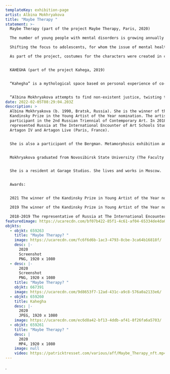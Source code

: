 ```yaml
---
templateKey: exhibition-page
artist: Albina Mokhryakova
title: "Maybe Therapy "
statement: >-
  Maybe Therapy (part of the project Maybe Therapy, Paris, 2020) 

  The number of young people with mental disorders is growing annually worldwide. Today we see how the desire for a stable emotional state has become an impulse for the development of various types of therapies: from pharmacological and psychotherapeutic to physical and spiritual. Immersing myself in the material, I have noticed the studies in which religious discourse is compared with pharmaceutical and psychotherapeutic discourses. 

  Shifting the focus to adolescents, for whom the issue of mental health and self-help is especially relevant, I explore the possibilities of creating communities that center around the concept of happiness / harmony in the face of today's political, economic and environmental crisis.

  As part of the project, costumes for the characters were created in collaboration with Russian designers Stas Filkov “Kruzhok” and Chiveskella. Clothing is an additional marker of a community that can exist not only in a fictional application video, but also in real life: objects-crosses, reminiscent of both religious symbols and a medical symbol, as well as in the form of a capsule collection for the audience.


  KAHEGHA (part of the project Kahega, 2019)


  “Kahegha” is a mythological space based on personal experience of co-participation in the story of the film heroine. The author creates a timeless polyphony, using eclectic ways of narration: media archeology, computer games aesthetics, elements of re-enactment are combined with a theatrical production of the play, written by the heroine long before the crime.


  “Albina Mokhryakova attempts to find non-existent justice, twisting the plot and imitating a seemingly confessional film. She seeks to unify the phenomenon that has already opened to a substantive view — internal history and motivation — whether Gaddafi existed, who killed him and what history is. The construction and representation of history is a special way of modelling the conditionality of reality that Mokhryakova works with” (Karina Karaeva, art critic) 
date: 2022-02-05T08:29:04.203Z
description: >
  Albina Mokhryakova (b. 1990, Bratsk, Russia). She is the winner of the
  Kandinsky Prize in the Young Artist of the Year nomination. The artist is a
  participant in the 2nd Russian Triennial of Contemporary Art. In 2018-2019 she
  represented Russia at The International Encounter of Art Schools Students
  Artagon IV and Artagon Live (Paris, France). 


  She is also a participant of the Bergman. Metamorphosis exhibition and ArtDocFest and Spirit of Fire film festivals. She is a co-author of The ICE collective video installation at the Robert Wilson Residence (Robert Wilson, Watermill Center, New York).


  Mokhryakova graduated from Novosibirsk State University (The Faculty of Humanities, Philology Department) and The Rodchenko Art School (video-art class supervised by Kirill Preobrazhenskiy and Dimitri Venkov (2018)).


  She is a resident at Garage Studios. She lives and works in Moscow. 


  Awards:


  2021 The winner of the Kandinsky Prize in Young Artist of the Year nomination;

  2019 The winner of the Kandinsky Prize in Young Artist of the Year nomination;

  2018-2019 The representative of Russia at The International Encounter of Art Schools Students Artagon IV and Artagon Live (Paris, France).
featuredimage: https://ucarecdn.com/bf07b422-85f1-4c61-af04-65334de4da06/
objkts:
  - objkt: 659263
    title: "Maybe Therapy? "
    image: https://ucarecdn.com/fc6f6d6b-1ac3-4793-8cbe-3ca64b16818f/
    desc: |-
      2020
      Screenshot
      PNG, 1920 x 1080
  - desc: |-
      2020
      Screenshot
      PNG, 1920 x 1080
    title: "Maybe Therapy? "
    objkt: 667391
    image: https://ucarecdn.com/9d8653f7-12ad-431c-a9c8-576a0a2133e6/
  - objkt: 659260
    title: Kahegha
    desc: |-
      2020
      JPEG, 1920 x 1080
    image: https://ucarecdn.com/ec6d8a42-bf13-4ddb-af41-8f26fa6a5703/
  - objkt: 659261
    title: "Maybe Therapy? "
    desc: |
      2020
      MP4, 1920 x 1080
    image: null
    video: https://patricktresset.com/various/aff/Maybe_Therapy_nft.mp4
---
```

.